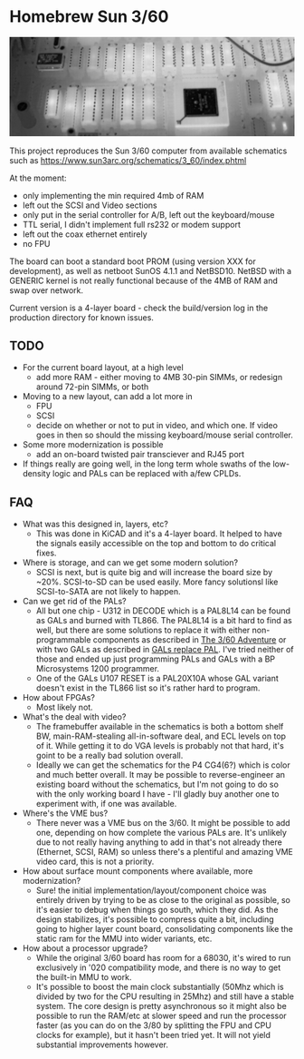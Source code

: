 # Homebrew Sun 3/60

![Logo](images/header.jpg)

This project reproduces the Sun 3/60 computer from available schematics such as https://www.sun3arc.org/schematics/3_60/index.phtml

At the moment:
- only implementing the min required 4mb of RAM
- left out the SCSI and Video sections
- only put in the serial controller for A/B, left out the keyboard/mouse
- TTL serial, I didn't implement full rs232 or modem support
- left out the coax ethernet entirely
- no FPU

The board can boot a standard boot PROM (using version XXX for development), as well as netboot SunOS 4.1.1 and NetBSD10.
NetBSD with a GENERIC kernel is not really functional because of the 4MB of RAM and swap over network.

Current version is a 4-layer board - check the build/version log in the production directory for known issues.

## TODO
- For the current board layout, at a high level
  - add more RAM - either moving to 4MB 30-pin SIMMs, or redesign around 72-pin SIMMs, or both
- Moving to a new layout, can add a lot more in
  - FPU
  - SCSI
  - decide on whether or not to put in video, and which one. If video goes in then so should the missing keyboard/mouse serial controller.
- Some more modernization is possible
  - add an on-board twisted pair transciever and RJ45 port
- If things really are going well, in the long term whole swaths of the low-density logic and PALs can be replaced with a/few CPLDs.

## FAQ
- What was this designed in, layers, etc?
  - This was done in KiCAD and it's a 4-layer board. It helped to have the signals easily accessible on the top and bottom to do critical fixes.
- Where is storage, and can we get some modern solution?
  - SCSI is next, but is quite big and will increase the board size by ~20%. SCSI-to-SD can be used easily. More fancy solutionsl like SCSI-to-SATA are not likely to happen.
- Can we get rid of the PALs?
  - All but one chip - U312 in DECODE which is a PAL8L14 can be found as GALs and burned with TL866. The PAL8L14 is a bit hard to find as well, but there are some solutions to replace it with either non-programmable components as described in [The 3/60 Adventure](http://john.ccac.rwth-aachen.de:8000/misc/sun3_60.html) or with two GALs as described in [GALs replace PAL](https://github.com/pdaderko/Arcadia/tree/main/GAL8L14). I've tried neither of those and ended up just programming PALs and GALs with a BP Microsystems 1200 programmer.
  - One of the GALs U107 RESET is a PAL20X10A whose GAL variant doesn't exist in the TL866 list so it's rather hard to program.
- How about FPGAs?
  - Most likely not.
- What's the deal with video?
  - The framebuffer available in the schematics is both a bottom shelf BW, main-RAM-stealing all-in-software deal, and ECL levels on top of it. While getting it to do VGA levels is probably not that hard, it's goint to be a really bad solution overall.
  - Ideally we can get the schematics for the P4 CG4(6?) which is color and much better overall. It may be possible to reverse-engineer an existing board without the schematics, but I'm not going to do so with the only working board I have - I'll gladly buy another one to experiment with, if one was available.
- Where's the VME bus?
  - There never was a VME bus on the 3/60. It might be possible to add one, depending on how complete the various PALs are. It's unlikely due to not really having anything to add in that's not already there (Ethernet, SCSI, RAM) so unless there's a plentiful and amazing VME video card, this is not a priority.
- How about surface mount components where available, more modernization?
  - Sure! the initial implementation/layout/component choice was entirely driven by trying to be as close to the original as possible, so it's easier to debug when things go south, which they did. As the design stabilizes, it's possible to compress quite a bit, including going to higher layer count board, consolidating components like the static ram for the MMU into wider variants, etc.
- How about a processor upgrade?
  - While the original 3/60 board has room for a 68030, it's wired to run exclusively in '020 compatibility mode, and there is no way to get the built-in MMU to work.
  - It's possible to boost the main clock substantially (50Mhz which is divided by two for the CPU resulting in 25Mhz) and still have a stable system. The core design is pretty asynchronous so it might also be possible to run the RAM/etc at slower speed and run the processor faster (as you can do on the 3/80 by splitting the FPU and CPU clocks for example), but it hasn't been tried yet. It will not yield substantial improvements however.
